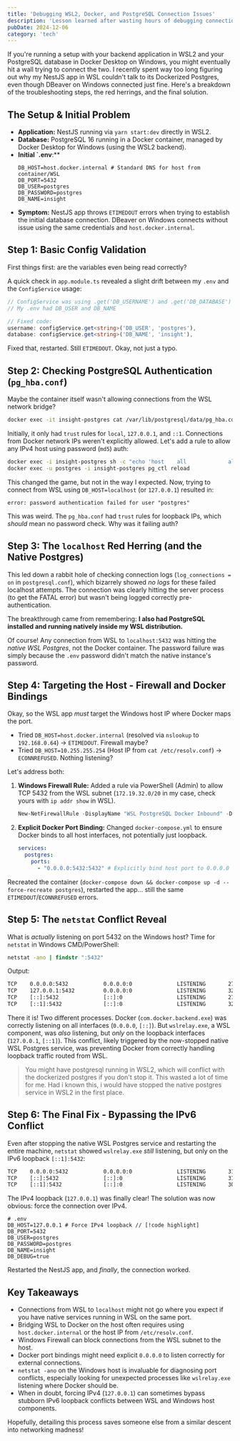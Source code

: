 ```yaml
---
title: 'Debugging WSL2, Docker, and PostgreSQL Connection Issues'
description: 'Lesson learned after wasting hours of debugging connection issues from NestJS project to containerized PostgreSQL in WSL2'
pubDate: 2024-12-06
category: 'tech'
---
```


If you're running a setup with your backend application in WSL2 and your PostgreSQL database in Docker Desktop on Windows, you might eventually hit a wall trying to connect the two. I recently spent way too long figuring out why my NestJS app in WSL couldn't talk to its Dockerized Postgres, even though DBeaver on Windows connected just fine. Here's a breakdown of the troubleshooting steps, the red herrings, and the final solution.

## The Setup & Initial Problem

*   **Application:** NestJS running via `yarn start:dev` directly in WSL2.
*   **Database:** PostgreSQL 16 running in a Docker container, managed by Docker Desktop for Windows (using the WSL2 backend).
*   **Initial `.env**:**
    ```dotenv
    DB_HOST=host.docker.internal # Standard DNS for host from container/WSL
    DB_PORT=5432
    DB_USER=postgres
    DB_PASSWORD=postgres
    DB_NAME=insight
    ```
*   **Symptom:** NestJS app throws `ETIMEDOUT` errors when trying to establish the initial database connection. DBeaver on Windows connects without issue using the same credentials and `host.docker.internal`.

## Step 1: Basic Config Validation

First things first: are the variables even being read correctly?

A quick check in `app.module.ts` revealed a slight drift between my `.env` and the `ConfigService` usage:

```typescript
// ConfigService was using .get('DB_USERNAME') and .get('DB_DATABASE')
// My .env had DB_USER and DB_NAME

// Fixed code:
username: configService.get<string>('DB_USER', 'postgres'),
database: configService.get<string>('DB_NAME', 'insight'),
```

Fixed that, restarted. Still `ETIMEDOUT`. Okay, not just a typo.

## Step 2: Checking PostgreSQL Authentication (`pg_hba.conf`)

Maybe the container itself wasn't allowing connections from the WSL network bridge?

```bash
docker exec -it insight-postgres cat /var/lib/postgresql/data/pg_hba.conf
```

Initially, it only had `trust` rules for `local`, `127.0.0.1`, and `::1`. Connections from Docker network IPs weren't explicitly allowed. Let's add a rule to allow any IPv4 host using password (`md5`) auth:

```bash
docker exec -i insight-postgres sh -c "echo 'host    all             all             0.0.0.0/0               md5' >> /var/lib/postgresql/data/pg_hba.conf"
docker exec -u postgres -i insight-postgres pg_ctl reload
```

This changed the game, but not in the way I expected. Now, trying to connect from WSL using `DB_HOST=localhost` (or `127.0.0.1`) resulted in:

```
error: password authentication failed for user "postgres"
```

This was weird. The `pg_hba.conf` had `trust` rules for loopback IPs, which *should* mean no password check. Why was it failing auth?

## Step 3: The `localhost` Red Herring (and the Native Postgres)

This led down a rabbit hole of checking connection logs (`log_connections = on` in `postgresql.conf`), which bizarrely showed *no logs* for these failed localhost attempts. The connection was clearly hitting the server process (to get the FATAL error) but wasn't being logged correctly pre-authentication.

The breakthrough came from remembering: **I also had PostgreSQL installed and running natively inside my WSL distribution.**

Of course! Any connection from WSL to `localhost:5432` was hitting the *native WSL Postgres*, not the Docker container. The password failure was simply because the `.env` password didn't match the native instance's password.

## Step 4: Targeting the Host - Firewall and Docker Bindings

Okay, so the WSL app *must* target the Windows host IP where Docker maps the port.

*   Tried `DB_HOST=host.docker.internal` (resolved via `nslookup` to `192.168.0.64`) -> `ETIMEDOUT`. Firewall maybe?
*   Tried `DB_HOST=10.255.255.254` (Host IP from `cat /etc/resolv.conf`) -> `ECONNREFUSED`. Nothing listening?

Let's address both:

1.  **Windows Firewall Rule:** Added a rule via PowerShell (Admin) to allow TCP 5432 from the WSL subnet (`172.19.32.0/20` in my case, check yours with `ip addr show` in WSL).
    ```powershell
    New-NetFirewallRule -DisplayName "WSL PostgreSQL Docker Inbound" -Direction Inbound -Action Allow -Protocol TCP -LocalPort 5432 -RemoteAddress 172.19.32.0/20
    ```
2.  **Explicit Docker Port Binding:** Changed `docker-compose.yml` to ensure Docker binds to all host interfaces, not potentially just loopback.
    ```yaml
    services:
      postgres:
        ports:
          - "0.0.0.0:5432:5432" # Explicitly bind host port to 0.0.0.0
    ```

Recreated the container (`docker-compose down && docker-compose up -d --force-recreate postgres`), restarted the app... still the same `ETIMEDOUT`/`ECONNREFUSED` errors.

## Step 5: The `netstat` Conflict Reveal

What is *actually* listening on port 5432 on the Windows host? Time for `netstat` in Windows CMD/PowerShell:

```cmd
netstat -ano | findstr ":5432"
```

Output:

```txt {2,4}
TCP    0.0.0.0:5432           0.0.0.0:0              LISTENING       27540 # com.docker.backend.exe
TCP    127.0.0.1:5432         0.0.0.0:0              LISTENING       32648 # wslrelay.exe !!
TCP    [::]:5432              [::]:0                 LISTENING       27540 # com.docker.backend.exe
TCP    [::1]:5432             [::]:0                 LISTENING       32648 # wslrelay.exe !!
```

There it is! Two different processes. Docker (`com.docker.backend.exe`) was correctly listening on all interfaces (`0.0.0.0`, `[::]`). But `wslrelay.exe`, a WSL component, was *also* listening, but *only* on the loopback interfaces (`127.0.0.1`, `[::1]`). This conflict, likely triggered by the now-stopped native WSL Postgres service, was preventing Docker from correctly handling loopback traffic routed from WSL.

> You might have postgresql running in WSL2, which will conflict with the dockerized postgres if you don't stop it. This wasted a lot of time for me. Had i known this, i would have stopped the native postgres service in WSL2 in the first place.

## Step 6: The Final Fix - Bypassing the IPv6 Conflict

Even after stopping the native WSL Postgres service and restarting the entire machine, `netstat` showed `wslrelay.exe` *still* listening, but only on the IPv6 loopback `[::1]:5432`:

```txt {3}
TCP    0.0.0.0:5432           0.0.0.0:0              LISTENING       31128 # Docker
TCP    [::]:5432              [::]:0                 LISTENING       31128 # Docker
TCP    [::1]:5432             [::]:0                 LISTENING       30144 # wslrelay.exe !!
```

The IPv4 loopback (`127.0.0.1`) was finally clear! The solution was now obvious: force the connection over IPv4.

```dotenv
# .env
DB_HOST=127.0.0.1 # Force IPv4 loopback // [!code highlight]
DB_PORT=5432
DB_USER=postgres
DB_PASSWORD=postgres
DB_NAME=insight
DB_DEBUG=true
```

Restarted the NestJS app, and *finally*, the connection worked.

## Key Takeaways

*   Connections from WSL to `localhost` might not go where you expect if you have native services running in WSL on the same port.
*   Bridging WSL to Docker on the host often requires using `host.docker.internal` or the host IP from `/etc/resolv.conf`.
*   Windows Firewall can block connections from the WSL subnet to the host.
*   Docker port bindings might need explicit `0.0.0.0` to listen correctly for external connections.
*   `netstat -ano` on the Windows host is invaluable for diagnosing port conflicts, especially looking for unexpected processes like `wslrelay.exe` listening where Docker should be.
*   When in doubt, forcing IPv4 (`127.0.0.1`) can sometimes bypass stubborn IPv6 loopback conflicts between WSL and Windows host components.

Hopefully, detailing this process saves someone else from a similar descent into networking madness!

